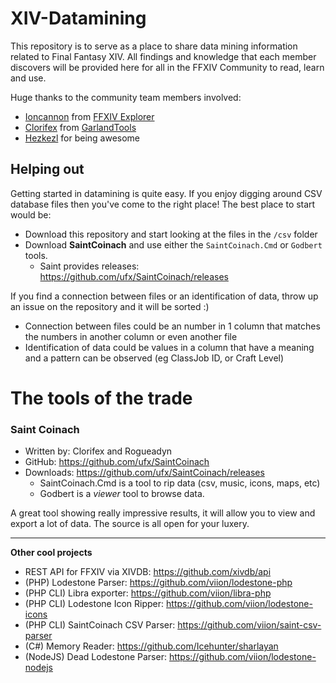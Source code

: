 # XIV-Datamining

This repository is to serve as a place to share data mining information related to Final Fantasy XIV. All findings and knowledge that each member discovers will be provided here for all in the FFXIV Community to read, learn and use.

Huge thanks to the community team members involved:

- [Ioncannon](https://www.reddit.com/user/Ioncannon) from [FFXIV Explorer](http://ffxivexplorer.fragmenterworks.com)
- [Clorifex](https://www.reddit.com/user/Clorifex) from [GarlandTools](http://www.garlandtools.org/db/)
- [Hezkezl](https://www.reddit.com/user/Hezkezl) for being awesome


## Helping out

Getting started in datamining is quite easy. If you enjoy digging around CSV database files then you've come to the right place! The best place to start would be:

- Download this repository and start looking at the files in the `/csv` folder
- Download **SaintCoinach** and use either the `SaintCoinach.Cmd` or `Godbert` tools.
	- Saint provides releases: https://github.com/ufx/SaintCoinach/releases

If you find a connection between files or an identification of data, throw up an issue on the repository and it will be sorted :)

- Connection between files could be an number in 1 column that matches the numbers in another column or even another file
- Identification of data could be values in a column that have a meaning and a pattern can be observed (eg ClassJob ID, or Craft Level)

# The tools of the trade

### Saint Coinach

- Written by: Clorifex and Rogueadyn
- GitHub: https://github.com/ufx/SaintCoinach
- Downloads: https://github.com/ufx/SaintCoinach/releases
	- SaintCoinach.Cmd is a tool to rip data (csv, music, icons, maps, etc)
	- Godbert is a *viewer* tool to browse data.

A great tool showing really impressive results, it will allow you to view and export a lot of data. The source is all open for your luxery.


---


**Other cool projects**

- REST API for FFXIV via XIVDB: https://github.com/xivdb/api
- (PHP) Lodestone Parser: https://github.com/viion/lodestone-php
- (PHP CLI) Libra exporter: https://github.com/viion/libra-php
- (PHP CLI) Lodestone Icon Ripper: https://github.com/viion/lodestone-icons
- (PHP CLI) SaintCoinach CSV Parser: https://github.com/viion/saint-csv-parser
- (C#) Memory Reader: https://github.com/Icehunter/sharlayan
- (NodeJS) Dead Lodestone Parser: https://github.com/viion/lodestone-nodejs


